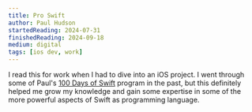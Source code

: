 ```yaml
---
title: Pro Swift
author: Paul Hudson
startedReading: 2024-07-31
finishedReading: 2024-09-18
medium: digital
tags: [ios dev, work]
---
```


I read this for work when I had to dive into an iOS project. I went through some of Paul's [100 Days of Swift](https://www.hackingwithswift.com/100) program in the past, but this definitely helped me grow my knowledge and gain some expertise in some of the more powerful aspects of Swift as programming language.
